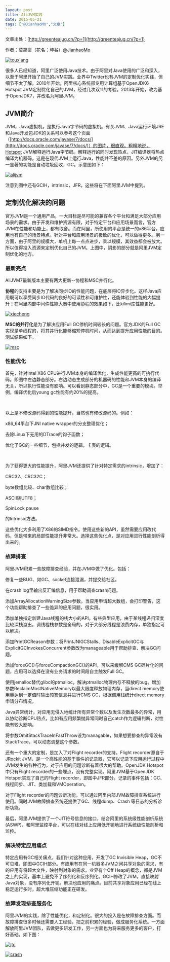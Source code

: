 ```yaml
---
layout: post
title: AliJVM实践
date: 2015-05-21
tags: ["@JianhaoMo","文章"]
---
```


文章出处：[http://greenteajug.cn/?p=1](http://greenteajug.cn/?p=1)

作者：莫简豪（花名：坤谷）[@JianhaoMo](http://weibo.com/halmo)

[![touxiang](touxiang-150x150.jpg)](http://greenteajug.cn/wp-content/uploads/2015/04/touxiang.jpg)

很多人已经知道，阿里广泛使用Java技术。由于阿里对Java使用的广泛和深入，以至于阿里开始了自己的JVM实践。业界中Twitter也有JVM的定制优化实践，但细节不太了解。2010年开始，阿里核心系统部专用计算组基于OpenJDK6 Hotspot JVM定制优化自己的JVM，经过几次双11的考验。2013年开始，改为基于OpenJDK7，并改名为阿里JVM。

## JVM简介

JVM，Java虚拟机，是执行Java字节码的虚拟机。有关JVM、Java运行环境JRE和Java开发包JDK的关系可以参考这个页面（[http://docs.oracle.com/javase/7/docs/](http://docs.oracle.com/javase/7/docs/)）的图片，很直观。粗粗地说，Hotspot JVM解释运行Java字节码。解释运行的同时发现热点，JIT编译器将热点编译为机器码，这是在现代JVM上运行Java，性能并不差的原因。另外JVM的另一显著的功能是自动垃圾回收，GC。示意图如下：

[![alijvm](alijvm-300x177.png)](http://greenteajug.cn/wp-content/uploads/2015/04/alijvm.png)

注意到图中还有GCIH，intrinsic，JFR，这些将在下面阿里JVM中提到。

## 定制优化解决的问题

官方JVM是一个通用产品，一大目标是尽可能的兼容各个平台和满足大部分应用场景的需求。由于开发和维护资源有限，对于特定平台和应用场景而言，官方JVM在性能和功能上，都有取舍。而在阿里，所使用的平台是统一的x86平台，应用也有自己的场景特点。针对平台和应用场景的极致的优化，可以做得更多。另一方面，由于阿里的规模大，单机上每一点点进步，乘以规模，其效益都会被放大。所以值得投入资源来定制优化自己的JVM。上图中，阴影的部分就是阿里JVM定制优化的地方。

### 最新亮点

AliJVM7最新版本主要有两大更新--协程和MSC并行化。

**协程**的支持主要是为了解决同步IO的性能问题，在底层将IO异步化。这样Java应用既可以享受同步IO代码的良好的可读性和可维护性，还能体验到性能的大幅提升！在阿里内部中间件性能大赛中使用协程的效果如下，比kilimi库性能更好。

[![xiecheng](xiecheng-300x48.png)](http://greenteajug.cn/wp-content/uploads/2015/04/xiecheng.png)

**MSC的并行化**是为了解决应用Full GC停机时间较长的问题。官方JDK的Full GC实现是单线程的，将其并行化能够缩短停机时间，从而达到提升应用性能的目的。测试结果如下。

[![msc](msc-300x36.png)](http://greenteajug.cn/wp-content/uploads/2015/04/msc.png)

### 性能优化

首先，针对Intel X86 CPU进行JVM本身的编译优化，生成性能更高的可执行代码。即图中左边静态部分。右边动态生成部分的机器码的性能和JVM本身的编译无关，所以执行性能没有影响。可以看到静态部分中，GC是一个重要的模块。举例，编译优化后young gc性能有约20%的提高。

&nbsp;

以上是不修改源码得到的性能提升，当然也有修改源码的。例如：

x86_64平台下JNI native wrapper的分支整理优化；

去除Linux下无用的DTrace的钩子函数；

优化了GC的一些细节，包括并发的逻辑，卡表的逻辑。

&nbsp;

为了获得更大的性能提升，阿里JVM还提供了针对特定需求的intrinsic，增加了：

CRC32、CRC32C；

byte数组比较、char数组比较；

ASCII转UTF8；

SpinLock pause

的Intrinsic方法。

这些优化大多利用了X86的SIMD指令。使用这些新的API，虽然需要应用改代码，但是带来的局部性能提升非常大。选择这些优化点，是对应用进行性能剖析得出来的。

### 故障排查

阿里JVM积累一些故障排查经验，并在JVM中做了优化。包括：

修复一些BUG、如GC、socket连接泄漏，并提交给社区。

在crash log里输出反汇编信息，用于帮助调查crash问题。

添加ArrayAllocationWarningSize参数，当应用申请超大数组，会打印警告，这个功能帮助排查了一些诡异的应用问题，很实用。

添加单独指定新建Java线程的栈大小的API。有些典型应用，由于某线程递归深度比较深栈溢出。调线程栈参数是全局的，对于大部分线程是浪费内存，单独指定可以解决。

添加PrintGCReason参数；将PrintJNIGCStalls、DisableExplicitGC与ExplicitGCInvokesConcurrent参数改为manageable用于帮助排查、解决GC问题。

添加forceGC()与forceCompactionGC()的API，可以来缓解CMS GC碎片化的问题，应用可以选择在没有业务请求的时间段自主触发Full GC。

使用jemalloc替代glibc的ptmalloc，解决ptmalloc物理内存不释放的bug。增加参数ReclaimMostNativeMemory以最大限度释放物理内存，当direct memory使用量达到一定值时输出预警信息并进行CMS GC，根据调用栈统计direct memory申请分布情况。

Java异常统计，对应用无侵入地统计所有异常个数以及发生次数最多的异常，用以协助诊断CPU热点，比如有应用频繁抛异常同时自己catch作为逻辑判断，对性能有较大影响。

将参数OmitStackTraceInFastThrow设为managable，如果想要排查的异常没有StackTrace，可以动态调整这个参数。

还有一个重大的定制，是加入了对Flight recorder的支持。Flight recorder源自于JRockit JVM，是一个高性能的基于事件的记录器，它可以记录下应用运行过程中JVM发生的各种行为，对于应用的问题诊断有着很大的帮助。OpenJDK Hotspot中只有Flight recorder的一些埋点，没有完整实现。阿里JVM基于OpenJDK Hotspot实现了自己的Flight recorder，即图中JFR部分。记录的事件包括：GC、线程同步、JIT、类加载和VMOperation。

对于Flight recorder的问题诊断功能，可以通过阿里内部JVM故障排查系统进行使用。同时JVM故障排查系统还提供了GC、线程dump、Crash 等日志的分析诊断功能。

最后，阿里JVM提供了一个JIT符号信息的接口，结合阿里的系统级性能剖析系统(ASWP)，和阿里监控平台，可以在线对线上应用低开销地进行系统级性能剖析和监控。

### 解决特定应用痛点

特定应用有GC相关痛点，我们针对这种应用，开发了GC Invisible Heap，GC不可见堆，即图中GCIH部分。有应用有在同一机器多JVM之间共享对象的需求，有的应用有将超大文件，映射到对象的需求。业界有个Off Heap的概念，都是JVM之上的实现，基本上避免不了序列化和反序列化。GCIH修改了JVM，直接映射Java对象，没有序列化开销。解决也应用的痛点。目前共享对象应用已经在线上稳定运行多时，超大堆压缩功能正在研发。

### 故障发现排查服务化

阿里JVM的实践，除了性能优化，和定制化。很大的投入是在故障排查方面。而故障排查很多时候还需要人工经验，把之前积累的经验，做成服务化系统。一方面解放阿里JVM团队，去做更多研发工作，另一方面也为将来服务更多的客户，打好基础。如下图：

[![jtc](jtc-282x300.png)](http://greenteajug.cn/wp-content/uploads/2015/04/jtc.png)

[![crash](crash-300x113.png)](http://greenteajug.cn/wp-content/uploads/2015/04/crash.png)